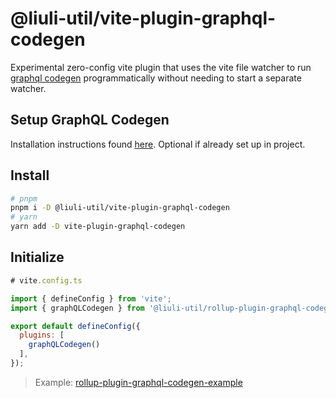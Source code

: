 # @liuli-util/vite-plugin-graphql-codegen

Experimental zero-config vite plugin that uses the vite file watcher to run [graphql codegen](https://www.graphql-code-generator.com/) programmatically without needing to start a separate watcher.

## Setup GraphQL Codegen

Installation instructions found [here](https://www.graphql-code-generator.com/docs/getting-started/installation). Optional if already set up in project.

## Install

```bash
# pnpm
pnpm i -D @liuli-util/vite-plugin-graphql-codegen
# yarn
yarn add -D vite-plugin-graphql-codegen
```

## Initialize

```js
# vite.config.ts

import { defineConfig } from 'vite';
import { graphQLCodegen } from '@liuli-util/rollup-plugin-graphql-codegen'

export default defineConfig({
  plugins: [
    graphQLCodegen()
  ],
});
```

> Example: [rollup-plugin-graphql-codegen-example](https://github.com/rxliuli/liuli-tools/tree/master/examples/rollup-plugin-graphql-codegen-example)
